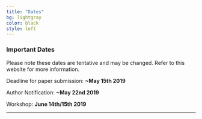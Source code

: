 ```yaml
---
title: "Dates"
bg: lightgray
color: black
style: left
---
```


### Important Dates

Please note these dates are tentative and may be changed.
Refer to this website for more information.

Deadline for paper submission: **~May 15th 2019**

Author Notification: **~May 22nd 2019**

Workshop: **June 14th/15th 2019**

* * *
